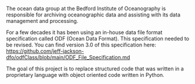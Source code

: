 The ocean data group at the Bedford Institute of Oceanography is responsible for archiving oceanographic data and assisting with its data management and processing.

For a few decades it has been using an in-house data file format specification called ODF (Ocean Data Format). This specification needed to be revised. You can find version 3.0 of this specification here: https://github.com/jeff-jackson-dfo/odfClass/blob/main/ODF_File_Specification.md

The goal of this project is to replace structured code that was written in a proprietary language with object oriented code written in Python.
